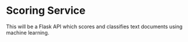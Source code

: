 # Scoring Service

This will be a Flask API which scores and classifies text documents using machine learning.
